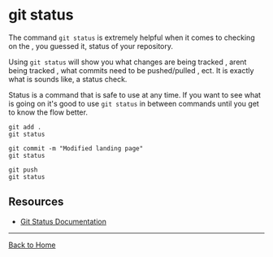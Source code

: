 # git status 

The command  `git status` is extremely helpful when it comes to checking on the , you guessed it, status of your repository.

Using  `git status` will show you what changes are being tracked , arent being tracked , what commits need to be pushed/pulled , ect.
It is exactly what is sounds like, a status check.

Status is a command that is safe to use at any time.
If you want to see what is going on it's good to use `git status` in between commands until you get to know the flow better.

```
git add .
git status

git commit -m "Modified landing page"
git status

git push
git status
```
## Resources
- [Git Status Documentation](https://git-scm.com/docs/git-status)

---
[Back to Home](../README.md)